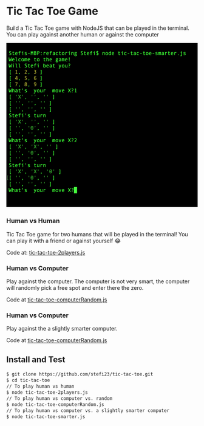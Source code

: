 # Tic Tac Toe Game

Build a Tic Tac Toe game with NodeJS that can be played in the terminal. You can play against another human or against the computer

![Screenshot of Terminal with the Game](tic-tac-toe.png)

### Human vs Human

Tic Tac Toe game for two humans that will be played in the terminal! You can play it with a friend or against yourself 😂

Code at: [tic-tac-toe-2players.js](/src/tic-tac-toe-2players.js)

### Human vs Computer

Play against the computer. The computer is not very smart, the computer will randomly pick a free spot and enter there the zero.

Code at [tic-tac-toe-computerRandom.js](/src/tic-tac-toe-computerRandom.js)

### Human vs Computer

Play against the a slightly smarter computer.

Code at [tic-tac-toe-computerRandom.js](/src/tic-tac-toe-smarter.js)

## Install and Test

```
$ git clone https://github.com/stefi23/tic-tac-toe.git
$ cd tic-tac-toe
// To play human vs human
$ node tic-tac-toe-2players.js
// To play human vs computer vs. random
$ node tic-tac-toe-computerRandom.js
// To play human vs computer vs. a slightly smarter computer
$ node tic-tac-toe-smarter.js
```
